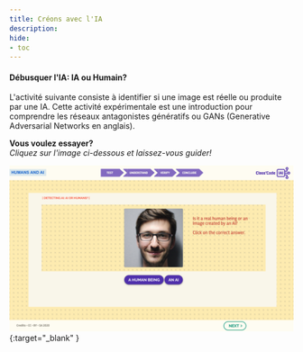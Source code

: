 ```yaml
---
title: Créons avec l'IA
description:
hide:
- toc
---
```



#### Débusquer l'IA: IA ou Humain?

L'activité suivante consiste à identifier si une image est réelle ou produite par une IA. Cette activité expérimentale est une introduction pour comprendre les réseaux antagonistes génératifs ou GANs (Generative Adversarial Networks en anglais).

**Vous voulez essayer?**  
_Cliquez sur l'image ci-dessous et laissez-vous guider!_

[![Tutorial3: IA or Human?](../Images/IA-M.3.2.1.png)](https://pixees.fr/classcodeiai/app/tuto3-ai4t?lang=en){:target="_blank" }
